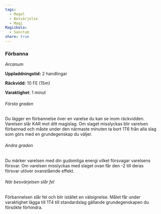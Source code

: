 ```yaml
---
tags:
  - Regel
  - Besvärjelse
  - Magi
Magiskola:
  - Sanctum
share: true
---
```

### Förbanna
*Arcanum*

**Uppladdningstid:** 2 handlingar

**Räckvidd:** 10 FE (15m)

**Varaktighet**: 1 minut

###### Första graden
Du lägger en förbannelse över en varelse du kan se inom räckvidden. Varelsen slår KAR mot ditt magislag. Om slaget misslyckas blir varelsen förbannad och måste under den närmaste minuten ta bort 1T6 från alla slag som görs med en grundegenskap du väljer. 

###### Andra graden
Du märker varelsen med din gudomliga energi vilket försvagar varelsens försvar. Om varelsen misslyckas med slaget ovan får den -2 till deras försvar utöver ovanstående effekt.

###### När besvärjelsen slår fel
Förbannelsen slår fel och blir istället en välsignelse. Målet får under varaktighet lägga till 1T4 till standardslag gällande grundegenskapen du försökte förhindra.